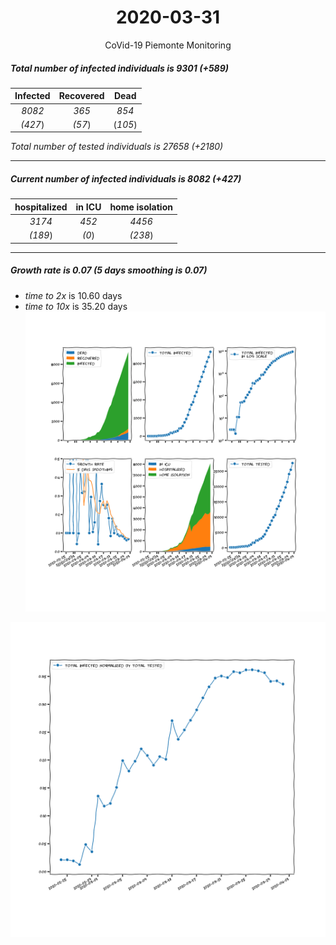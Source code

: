 <div align='center'>

# 2020-03-31
CoVid-19 Piemonte Monitoring
</div>

##### Total number of infected individuals is 9301 (+589)
Infected | Recovered | Dead
:---: | :---: | :---:
*8082* | *365* | *854*
*(427*) | *(57*) | (*105*)

*Total number of tested individuals is 27658 (+2180)*
***
##### Current number of infected individuals is 8082 (+427)
hospitalized | in ICU | home isolation
:---: | :---: | :---:
*3174* |*452* |*4456*
*(189*) |*(0*) |*(238*)
***
##### Growth rate is 0.07 (5 days smoothing is 0.07)
- *time to 2x* is 10.60 days
- *time to 10x* is 35.20 days
![stats][stats]

![infected_normalized][infected_normalized]

[stats]: stats_Piemonte.png
[infected_normalized]: infected_normalized_Piemonte.png
